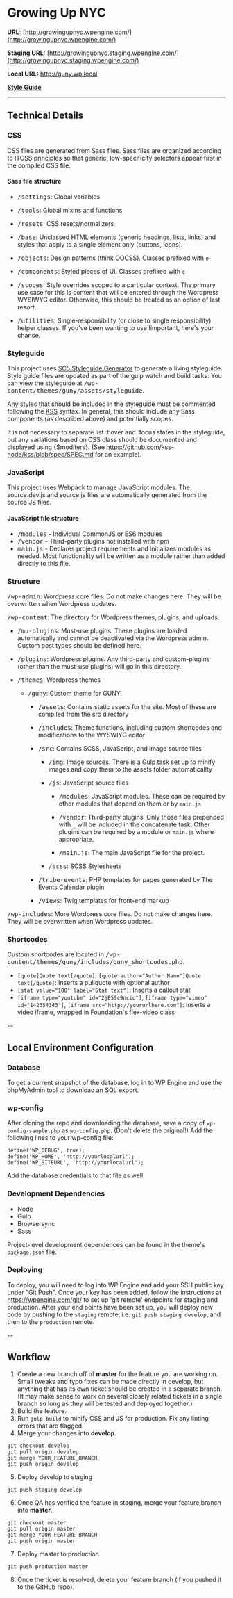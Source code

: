 # Growing Up NYC

**URL:** [http://growingupnyc.wpengine.com/](http://growingupnyc.wpengine.com/)

**Staging URL:** [http://growingupnyc.staging.wpengine.com/](http://growingupnyc.staging.wpengine.com/)

**Local URL:** http://guny.wp.local

[**Style Guide**](http://growingupnyc.staging.wpengine.com/wp-content/themes/guny/assets/styleguide)

---
## Technical Details

### CSS

CSS files are generated from Sass files. Sass files are organized according to ITCSS principles so that generic, low-specificity selectors appear first in the compiled CSS
file.

#### Sass file structure

- <kbd>/settings</kbd>: Global variables

- <kbd>/tools</kbd>: Global mixins and functions

- <kbd>/resets</kbd>: CSS resets/normalizers

- <kbd>/base</kbd>: Unclassed HTML elements (generic headings, lists, links) and styles that apply to a single element only (buttons, icons).

- <kbd>/objects</kbd>: Design patterns (think OOCSS). Classes prefixed with `o-`

- <kbd>/components</kbd>: Styled pieces of UI. Classes prefixed with `c-`

- <kbd>/scopes</kbd>: Style overrides scoped to a particular context. The primary
use case for this is content that will be entered through the Wordpress WYSIWYG editor. Otherwise, this should be treated as an option of last resort.

- <kbd>/utilities</kbd>: Single-responsibility (or close to single responsibility)
helper classes. If you've been wanting to use !important, here's your chance.

### Styleguide

This project uses [SC5 Styleguide Generator](http://styleguide.sc5.io/) to generate a living styleguide. Style guide files are updated as part of the gulp watch and build tasks. You can view the styleguide at <kbd>/wp-content/themes/guny/assets/styleguide</kbd>.

Any styles that should be included in the styleguide must be commented following
the [KSS](http://warpspire.com/kss/) syntax. In general, this should include any
Sass components (as described above) and potentially scopes.

It is not necessary to separate list :hover and :focus states in the styleguide, but any variations based on CSS class should be documented and displayed using {$modifers}. (See https://github.com/kss-node/kss/blob/spec/SPEC.md for an example).

### JavaScript

This project uses Webpack to manage JavaScript modules. The source.dev.js and
source.js files are automatically generated from the source JS files.

#### JavaScript file structure
- <kbd>/modules</kbd> - Individual CommonJS or ES6 modules
- <kbd>/vendor</kbd> - Third-party plugins not installed with npm
- <kbd>main.js</kbd> - Declares project requirements and initializes modules as
needed. Most functionality will be written as a module rather than added directly
to this file.

### Structure

<kbd>/wp-admin</kbd>: Wordpress core files. Do not make changes here. They will be overwritten when Wordpress updates.

<kbd>/wp-content</kbd>: The directory for Wordpress themes, plugins, and uploads.

- <kbd>/mu-plugins</kbd>: Must-use plugins. These plugins are loaded automatically and cannot be deactivated via the Wordpress admin. Custom post types should be defined here.

- <kbd>/plugins</kbd>: Wordpress plugins. Any third-party and custom-plugins (other than the must-use plugins) will go in this directory.

- <kbd>/themes</kbd>: Wordpress themes

  - <kbd>/guny</kbd>: Custom theme for GUNY.

    - <kbd>/assets</kbd>: Contains static assets for the site. Most of these are compiled from the src directory

    - <kbd>/includes</kbd>: Theme functions, including custom shortcodes and modifications to the WYSWIYG editor

    - <kbd>/src</kbd>: Contains SCSS, JavaScript, and image source files

      - <kbd>/img</kbd>: Image sources. There is a Gulp task set up to minify images and copy them to the assets folder automaticallty

      - <kbd>/js</kbd>: JavaScript source files

        - <kbd>/modules</kbd>: JavaScript modules. These can be required by other modules that depend on them or by `main.js`

        - <kbd>/vendor</kbd>: Third-party plugins. Only those files prepended with `_` will be included in the concatenate task. Other plugins can be required by a module or `main.js` where appropriate.

        - <kbd>/main.js</kbd>: The main JavaScript file for the project.

      - <kbd>/scss</kbd>: SCSS Stylesheets

    - <kbd>/tribe-events</kbd>: PHP templates for pages generated by The Events Calendar plugin

    - <kbd>/views</kbd>: Twig templates for front-end markup

<kbd>/wp-includes</kbd>: More Wordpress core files. Do not make changes here. They will be overwritten when Wordpress updates.

### Shortcodes
Custom shortcodes are located in <kbd>/wp-content/themes/guny/includes/guny_shortcodes.php</kbd>.

- `[quote]Quote text[/quote]`, `[quote author="Author Name"]Quote text[/quote]`: Inserts a pullquote with optional author
- `[stat value="100" label="Stat text"]`: Inserts a callout stat
- `[iframe type="youtube" id="2jE59c9ncio"]`, `[iframe type="vimeo" id="142354343"]`,
`[iframe src="http://yoururlhere.com"]`: Inserts a video iframe, wrapped in Foundation's flex-video class

--

## Local Environment Configuration

### Database
To get a current snapshot of the database, log in to WP Engine and use the phpMyAdmin tool to download an SQL export.

### wp-config
After cloning the repo and downloading the database, save a copy of `wp-config-sample.php` as `wp-config.php`. (Don't delete the original!) Add the following lines to your wp-config file:
```
define('WP_DEBUG', true);
define('WP_HOME', 'http://yourlocalurl');
define('WP_SITEURL', 'http://yourlocalurl');
```
Add the database credentials to that file as well.

### Development Dependencies

- Node
- Gulp
- Browsersync
- Sass

Project-level development dependences can be found in the theme's `package.json` file.

### Deploying
To deploy, you will need to log into WP Engine and add your SSH public key under "Git Push". Once your key has been added, follow the instructions at https://wpengine.com/git/ to set up 'git remote' endpoints for staging and production. After your end points have been set up, you will deploy new code by pushing to the `staging` remote, i.e. `git push staging develop`, and then to the `production` remote.

--

## Workflow
1. Create a new branch off of **master** for the feature you are working on. Small tweaks and typo fixes can be made directly in develop, but anything that has its own ticket should be created in a separate branch. (It may make sense to work on several closely related tickets in a single branch so long as they will be tested and deployed together.)
2. Build the feature.
3. Run `gulp build` to minify CSS and JS for production. Fix any linting errors that are flagged.
4. Merge your changes into **develop**.
```
git checkout develop
git pull origin develop
git merge YOUR_FEATURE_BRANCH
git push origin develop
```
5. Deploy develop to staging
```
git push staging develop
```
6. Once QA has verified the feature in staging, merge your feature branch into **master**.
```
git checkout master
git pull origin master
git merge YOUR_FEATURE_BRANCH
git push origin master
```
7. Deploy master to production
```
git push production master
```
8. Once the ticket is resolved, delete your feature branch (if you pushed it to the GitHub repo).